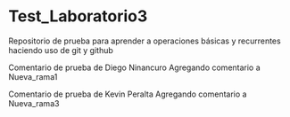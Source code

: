 # Test_Laboratorio3
Repositorio de prueba para aprender a operaciones básicas y recurrentes haciendo uso de git y github

Comentario de prueba de Diego Ninancuro
Agregando comentario a Nueva_rama1

Comentario de prueba de Kevin Peralta
Agregando comentario a Nueva_rama3